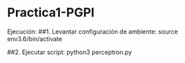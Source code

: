 # Practica1-PGPI
Ejecución:
##1. Levantar configuración de ambiente:
source env3.6/bin/activate

##2. Ejecutar script:
python3 perceptron.py 

